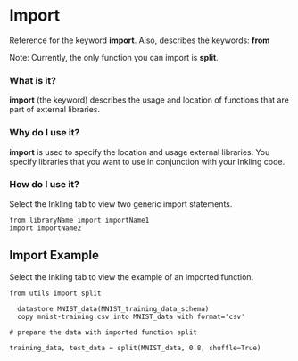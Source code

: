 # Import

Reference for the keyword **import**. Also, describes the keywords: **from**

Note: Currently, the only function you can import is **split**.

### What is it?

**import** (the keyword) describes the usage and location of functions that are part of external libraries.

### Why do I use it?

**import** is used to specify the location and usage external libraries. You specify libraries that you want to use in conjunction with your Inkling code.

### How do I use it?

Select the Inkling tab to view two generic import statements.

```inkling--code
from libraryName import importName1
import importName2
```

## Import Example

Select the Inkling tab to view the example of an imported function.

```inkling--code
from utils import split

  datastore MNIST_data(MNIST_training_data_schema)
  copy mnist-training.csv into MNIST_data with format='csv'

# prepare the data with imported function split

training_data, test_data = split(MNIST_data, 0.8, shuffle=True)
```
